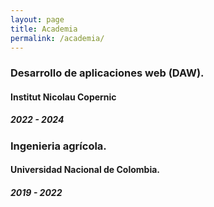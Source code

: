 ```yaml
---
layout: page
title: Academia
permalink: /academia/
---
```


### **Desarrollo de aplicaciones web (DAW).**
#### Institut Nicolau Copernic
##### 2022 - 2024

### **Ingenieria agrícola.**
#### Universidad Nacional de Colombia.
##### 2019 - 2022

